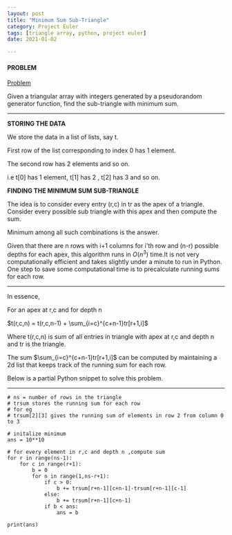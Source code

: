 ```yaml
---
layout: post
title: "Minimum Sum Sub-Triangle"
category: Project Euler
tags: [triangle array, python, project euler]
date: 2021-01-02

---
```

#### PROBLEM

[Problem](https://projecteuler.net/problem=150)

Given a triangular array with integers generated by a pseudorandom generator function, find the sub-triangle with minimum sum.

---

**STORING THE DATA**

We store the data in a list of lists, say t.

First row of the list corresponding to index 0 has 1 element.

The second row has 2 elements and so on.

i.e t[0] has 1 element, t[1] has 2 , t[2] has 3 and so on.

**FINDING THE MINIMUM SUM SUB-TRIANGLE**

The idea is to consider every entry (r,c) in tr as the apex of a triangle. Consider every possible sub triangle with this apex and then compute the sum.

Minimum among all such combinations is the answer.

Given that there are n rows with i+1 columns for i'th row and (n-r) possible depths for each apex, this algorithm runs in $O(n^3)$ time.It is not very computationally efficient and takes slightly under a minute to run in Python. One step to save some computational time is to precalculate running sums for each row.

---

In essence,

For an apex at r,c and for depth n

$t(r,c,n) = t(r,c,n-1) + \sum_{i=c}^{c+n-1}tr[r+1,i]$

Where t(r,c,n) is sum of all entries in triangle with apex at r,c and depth n and tr is the triangle.

The sum $\sum_{i=c}^{c+n-1}tr[r+1,i]$ can be computed by maintaining a 2d list that keeps track of the running sum for each row.

Below is a partial Python snippet to solve this problem.

---

```
# ns = number of rows in the triangle
# trsum stores the running sum for each row
# for eg
# trsum[2][3] gives the running sum of elements in row 2 from column 0 to 3

# initalize minimum
ans = 10**10

# for every element in r,c and depth n ,compute sum
for r in range(ns-1):
    for c in range(r+1):
        b = 0
        for n in range(1,ns-r+1):
            if c > 0:
                b += trsum[r+n-1][c+n-1]-trsum[r+n-1][c-1]
            else:
                b += trsum[r+n-1][c+n-1]
            if b < ans:
                ans = b

print(ans)

```
